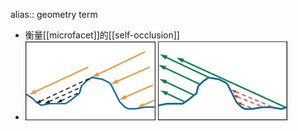 alias:: geometry term

- 衡量[[microfacet]]的[[self-occlusion]]
- ![image.png](../assets/image_1698679607553_0.png) ![image.png](../assets/image_1698679613718_0.png)